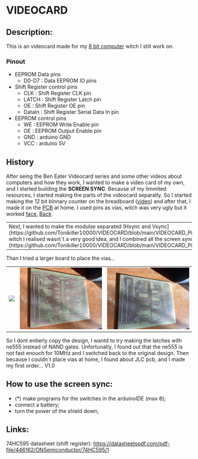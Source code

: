 # VIDEOCARD

## Description:
This is an videocard made for my [8 bit computer]() witch I still work on. 






### Pinout
- EEPROM Data pins
    - D0-D7     : Data EEPROM IO pins
- Shift Register control pins
    - CLK       : Shift Register CLK pin
    - LATCH     : Shift Register Latch pin
    - OE        : Shift Register OE pin
    - DataIn    : Shift Register Serial Data In pin
- EEPROM control pins
    - WE        : EEPROM Write Enable pin
    - OE        : EEPROM Output Enable pin
    - GND       : arduino GND
    - VCC       : arduino 5V





## History
After seing the Ben Eater Videocard series and some other videos about computers and how they work, I wanted to make a video card of my own, and I started building the <b> SCREEN SYNC</b>. Because of my limmited resources, I started making the parts of the videocard separatly. So I started making the 12 bit binnary counter on the breadboard ([video](https://github.com/Tonikiller10000/VIDEOCARD/blob/main/VIDEOCARD_Pictures/V0.2/ard_clk.mp4)) and after that, I made it on the [PCB](https://github.com/Tonikiller10000/VIDEOCARD/blob/main/VIDEOCARD_Pictures/V0.2/t1.jpeg) at home. I used pins as vias, witch was very ugly but it worked [face](https://github.com/Tonikiller10000/VIDEOCARD/blob/main/VIDEOCARD_Pictures/V0.2/t3.jpeg), [Back](https://github.com/Tonikiller10000/VIDEOCARD/blob/main/VIDEOCARD_Pictures/V0.2/t2.jpeg)

<table>
  <tr>
    <td>Next, I wanted to make the modulse separated (Hsync and Vsync](https://github.com/Tonikiller10000/VIDEOCARD/blob/main/VIDEOCARD_Pictures/V0.3/t1.jpg), witch I realised wasn\`t a very good idea, and I combined all the screen sync on one [board](https://github.com/Tonikiller10000/VIDEOCARD/blob/main/VIDEOCARD_Pictures/V0.6/s2.jpg). </td>
    <td><img src="https://github.com/Tonikiller10000/VIDEOCARD/blob/main/VIDEOCARD_Pictures/V0.6/s3.jpg"></td>
    <td><img src="https://github.com/Tonikiller10000/VIDEOCARD/blob/main/VIDEOCARD_Pictures/V0.6/s1.jpg"></td>
  </tr>
</table>

Than I tried a larger board to place the vias... 
<table>
  <tr>
    <td><img src="https://github.com/Tonikiller10000/VIDEOCARD/blob/main/VIDEOCARD_Pictures/V0.7/t2.jpg"></td>
    <td><img src="https://github.com/Tonikiller10000/VIDEOCARD/blob/main/VIDEOCARD_Pictures/V0.7/t3.jpg"></td>
    <td><img src="https://github.com/Tonikiller10000/VIDEOCARD/blob/main/VIDEOCARD_Pictures/V0.7/t4.jpg"></td>
  </tr>
</table>

So I dont entierly copy the design, I wantd to try making the latches with ne555 instead of NAND gates. Unfortunatly, I found out that the ne555 is not fast enouch for 10MHz and I switched back to the original design. Then because I couldn\`t place vias at home, I found about JLC pcb, and I made my first order...   V1.0 







## How to use the screen sync:
- (*) make programs for the switches in the arduinoIDE (max 8);
- connect a battery;
- turn the power of the shield down;


## Links:
74HC595 datasheet (shift register): https://datasheetspdf.com/pdf-file/446162/ONSemiconductor/74HC595/1



